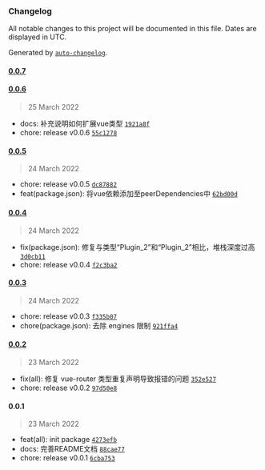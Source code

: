 ### Changelog

All notable changes to this project will be documented in this file. Dates are displayed in UTC.

Generated by [`auto-changelog`](https://github.com/CookPete/auto-changelog).

#### [0.0.7](https://github.com/GOGOGOSIR/vue-umeng/compare/0.0.6...0.0.7)

#### [0.0.6](https://github.com/GOGOGOSIR/vue-umeng/compare/0.0.5...0.0.6)

> 25 March 2022

- docs: 补充说明如何扩展vue类型 [`1921a8f`](https://github.com/GOGOGOSIR/vue-umeng/commit/1921a8f37dcc79ae029ca6989c9792519e0b33f4)
- chore: release v0.0.6 [`55c1278`](https://github.com/GOGOGOSIR/vue-umeng/commit/55c1278ae1b0c41f2da008bce0f39ba67989991a)

#### [0.0.5](https://github.com/GOGOGOSIR/vue-umeng/compare/0.0.4...0.0.5)

> 24 March 2022

- chore: release v0.0.5 [`dc87882`](https://github.com/GOGOGOSIR/vue-umeng/commit/dc8788279523a8a28bd7b2d1a1b7881e00652402)
- feat(package.json): 将vue依赖添加至peerDependencies中 [`62bd00d`](https://github.com/GOGOGOSIR/vue-umeng/commit/62bd00de699401a64ce7d513efff38346c5b66fd)

#### [0.0.4](https://github.com/GOGOGOSIR/vue-umeng/compare/0.0.3...0.0.4)

> 24 March 2022

- fix(package.json): 修复与类型“Plugin_2”和“Plugin_2”相比，堆栈深度过高 [`3d0cb11`](https://github.com/GOGOGOSIR/vue-umeng/commit/3d0cb11ecba7f4cce553deaffd95cb7ca85641e0)
- chore: release v0.0.4 [`f2c3ba2`](https://github.com/GOGOGOSIR/vue-umeng/commit/f2c3ba26ab3936e2be5006982a530bae4183e03a)

#### [0.0.3](https://github.com/GOGOGOSIR/vue-umeng/compare/0.0.2...0.0.3)

> 24 March 2022

- chore: release v0.0.3 [`f335b07`](https://github.com/GOGOGOSIR/vue-umeng/commit/f335b07fd17dfaf33a057585a3580be4d2e43360)
- chore(package.json): 去除 engines 限制 [`921ffa4`](https://github.com/GOGOGOSIR/vue-umeng/commit/921ffa48e5ec56eca35199c8330096ecad73ff81)

#### [0.0.2](https://github.com/GOGOGOSIR/vue-umeng/compare/0.0.1...0.0.2)

> 23 March 2022

- fix(all): 修复 vue-router 类型重复声明导致报错的问题 [`352e527`](https://github.com/GOGOGOSIR/vue-umeng/commit/352e527b103388494f388e8824fa5ce40ecbbd62)
- chore: release v0.0.2 [`97d50e8`](https://github.com/GOGOGOSIR/vue-umeng/commit/97d50e8eb65b7635d2548aaf6896e8951ad5d23a)

#### 0.0.1

> 23 March 2022

- feat(all): init package [`4273efb`](https://github.com/GOGOGOSIR/vue-umeng/commit/4273efba8de5c3e64b2e1bcccb2af1b67ca18e53)
- docs: 完善README文档 [`88cae77`](https://github.com/GOGOGOSIR/vue-umeng/commit/88cae7747acd3cfb9969b5c75e48d26ea5c78d2d)
- chore: release v0.0.1 [`6cba753`](https://github.com/GOGOGOSIR/vue-umeng/commit/6cba753c56f6629ea2bb3bc4da66febcec82495a)
